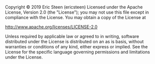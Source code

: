 Copyright © 2019 Eric Steen (ericsteen)
Licensed under the Apache License, Version 2.0 (the "License"); you may not use this file except in compliance with the License. You may obtain a copy of the License at

http://www.apache.org/licenses/LICENSE-2.0

Unless required by applicable law or agreed to in writing, software distributed under the License is distributed on an as is basis, without warranties or conditions of any kind, either express or implied. See the License for the specific language governing permissions and limitations under the License.
